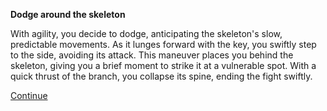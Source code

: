 **Dodge around the skeleton**

With agility, you decide to dodge, anticipating the skeleton's slow, predictable movements. As it lunges forward with the key, you swiftly step to the side, avoiding its attack. This maneuver places you behind the skeleton, giving you a brief moment to strike it at a vulnerable spot. With a quick thrust of the branch, you collapse its spine, ending the fight swiftly.

[Continue](/skeleton-fight/continue-adventure.md)